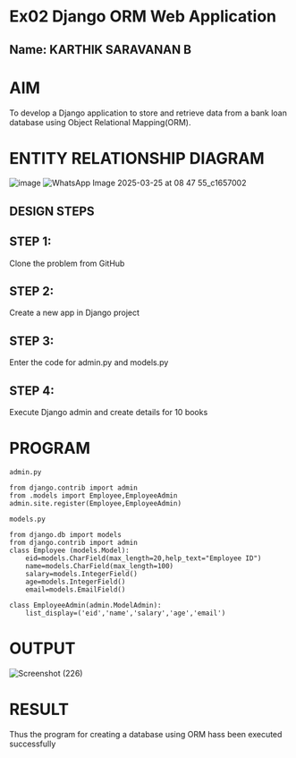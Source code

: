 # Ex02 Django ORM Web Application
## Name: KARTHIK SARAVANAN B
# AIM
To develop a Django application to store and retrieve data from a bank loan database using Object Relational Mapping(ORM).

# ENTITY RELATIONSHIP DIAGRAM
![image](https://github.com/user-attachments/assets/e39b80d8-daba-4d44-97a0-9974acad7e38)
![WhatsApp Image 2025-03-25 at 08 47 55_c1657002](https://github.com/user-attachments/assets/0394d65a-d5bf-40c5-8309-35c8343a567b)


## DESIGN STEPS
## STEP 1:
Clone the problem from GitHub

## STEP 2:
Create a new app in Django project

## STEP 3:
Enter the code for admin.py and models.py

## STEP 4:
Execute Django admin and create details for 10 books

# PROGRAM
```
admin.py

from django.contrib import admin
from .models import Employee,EmployeeAdmin
admin.site.register(Employee,EmployeeAdmin)

models.py

from django.db import models
from django.contrib import admin
class Employee (models.Model):
    eid=models.CharField(max_length=20,help_text="Employee ID")
    name=models.CharField(max_length=100)
    salary=models.IntegerField()
    age=models.IntegerField()
    email=models.EmailField()

class EmployeeAdmin(admin.ModelAdmin):
    list_display=('eid','name','salary','age','email')
```
# OUTPUT
![Screenshot (226)](https://github.com/user-attachments/assets/f7ef3a9d-d0f7-45b6-9bad-e518fc9dd00a)

# RESULT
Thus the program for creating a database using ORM hass been executed successfully
